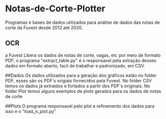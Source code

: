 # Notas-de-Corte-Plotter
Programas e bases de dados utilizados para análise de dados das notas de corte da Fuvest desde 2012 até 2020.

## OCR
a Fuvest Libera os dados de notas de corte, vagas, etc por meio de formato PDF, o programa "extract_table.py" é o responsavel pela extração desses dados em formato aberto, facil de trabalhar e padronizado, em CSV. 

##Dados
Os dados utilizados para a geração dos gráficos estão no folder PDF, esses são os PDF's origiais fornecidos pela Fuvest. No folder CSV temos os dados já extraidos e fortados a partir dos PDF's originais. No folder Plot temos alguns exemplos de plots gerados para os dados de notas de corte

##Plots
O programa responsavel pelo plot e refinamento dos dados para isso é o "load\_n\_plot.py"


